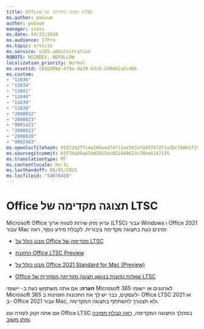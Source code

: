 ```yaml
---
title: Office תצוגה מקדימה של LTSC
ms.author: pebaum
author: pebaum
manager: scotv
ms.date: 04/23/2020
ms.audience: ITPro
ms.topic: article
ms.service: o365-administration
ROBOTS: NOINDEX, NOFOLLOW
localization_priority: Normal
ms.assetid: c03d30be-474a-4a34-b3c0-240eb2a2c466
ms.custom:
- "11036"
- "11034"
- "11041"
- "11040"
- "11039"
- "11038"
- "2000022"
- "2000023"
- "9001421"
- "2000021"
- "2000020"
- "9002483"
ms.openlocfilehash: 9102102ffc4a260aed74f11ad343afddd7872f1a3bcfb061f1961aef49e6e841
ms.sourcegitcommit: b5f7da89a650d2915dc652449623c78be6247175
ms.translationtype: MT
ms.contentlocale: he-IL
ms.lasthandoff: 08/05/2021
ms.locfileid: "54076418"
---
```

# <a name="office-ltsc-preview"></a>Office תצוגה מקדימה של LTSC

Microsoft Office ערוץ מתן שירות לטווח ארוך (LTSC) עבור Windows ו Office 2021 עבור Mac זמינים כעת בתצוגה מקדימה ציבורית. לקבלת מידע נוסף, ראה:

- [מבט כולל על Office מקדימה של LTSC](https://docs.microsoft.com/deployoffice/office2021/overview-ltsc-preview)

- [התקנת Office LTSC Preview](https://docs.microsoft.com/deployoffice/office2021/install-ltsc-preview)

- [מבט כולל על Office 2021 Standard for Mac (Preview)](https://docs.microsoft.com/deployoffice/office2021/overview-mac-preview)

- [Office שאלות נפוצות בנושא תצוגה מקדימה מסחרית של LTSC](https://answers.microsoft.com/msoffice/forum/all/office-ltsc-commercial-preview-faq/0fcf5976-f87f-4be1-81af-9f6d6141bc3a)  

**הערה:** אם אתה משתמש כעת ב- יישומי Microsoft 365 לארגונים או יישומי Microsoft 365 לעסקים, כבר יש לך את התכונות הזמינות ב- Office LTSC 2021 או ב- Office 2021 עבור Mac, ולא תצטרך להשתתף בתצוגה המקדימה.

אם אתה זקוק לעזרה עם Office LTSC במהלך התצוגה המקדימה, [ראה קבלת תמיכה ומתן משוב](https://docs.microsoft.com/deployoffice/office2021/install-ltsc-preview#getting-support-and-providing-feedback).
